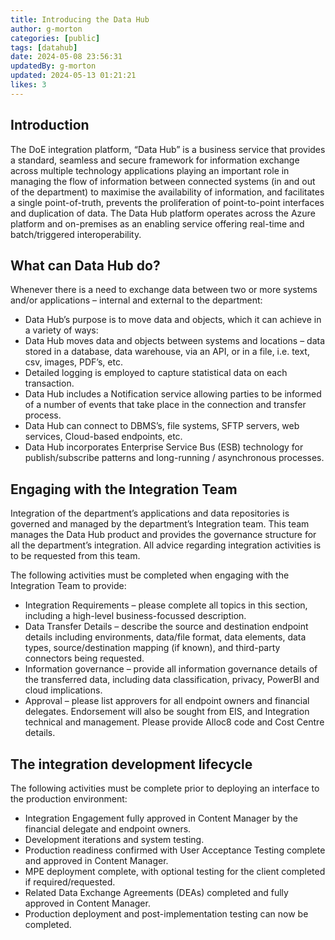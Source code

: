 ```yaml
---
title: Introducing the Data Hub
author: g-morton
categories: [public]
tags: [datahub]
date: 2024-05-08 23:56:31 
updatedBy: g-morton
updated: 2024-05-13 01:21:21 
likes: 3
---
```


## Introduction
The DoE integration platform, “Data Hub” is a business service that provides a standard, seamless and secure framework for information exchange across multiple technology applications playing an important role in managing the flow of information between connected systems (in and out of the department) to maximise the availability of information, and facilitates a single point-of-truth, prevents the proliferation of point-to-point interfaces and duplication of data. The Data Hub platform operates across the Azure platform and on-premises as an enabling service offering real-time and batch/triggered interoperability.
 
## What can Data Hub do?
Whenever there is a need to exchange data between two or more systems and/or applications – internal and external to the department:
* Data Hub’s purpose is to move data and objects, which it can achieve in a variety of ways:
* Data Hub moves data and objects between systems and locations – data stored in a database, data warehouse, via an API, or in a file, i.e. text, csv, images, PDF’s, etc.
* Detailed logging is employed to capture statistical data on each transaction.
* Data Hub includes a Notification service allowing parties to be informed of a number of events that take place in the connection and transfer process.
* Data Hub can connect to DBMS’s, file systems, SFTP servers, web services, Cloud-based endpoints, etc.
* Data Hub incorporates Enterprise Service Bus (ESB) technology for publish/subscribe patterns and long-running / asynchronous processes.
 
## Engaging with the Integration Team
Integration of the department’s applications and data repositories is governed and managed by the department’s Integration team. This team manages the Data Hub product and provides the governance structure for all the department’s integration. All advice regarding integration activities is to be requested from this team.
 
The following activities must be completed when engaging with the Integration Team to provide:
* Integration Requirements – please complete all topics in this section, including a high-level business-focussed description.
* Data Transfer Details – describe the source and destination endpoint details including environments, data/file format, data elements, data types, source/destination mapping (if known), and third-party connectors being requested.
* Information governance – provide all information governance details of the transferred data, including data classification, privacy, PowerBI and cloud implications.
* Approval – please list approvers for all endpoint owners and financial delegates. Endorsement will also be sought from EIS, and Integration technical and management. Please provide Alloc8 code and Cost Centre details.
 
## The integration development lifecycle
The following activities must be complete prior to deploying an interface to the production environment:
* Integration Engagement fully approved in Content Manager by the financial delegate and endpoint owners.
* Development iterations and system testing.
* Production readiness confirmed with User Acceptance Testing complete and approved in Content Manager.
* MPE deployment complete, with optional testing for the client completed if required/requested.
* Related Data Exchange Agreements (DEAs) completed and fully approved in Content Manager.
* Production deployment and post-implementation testing can now be completed.